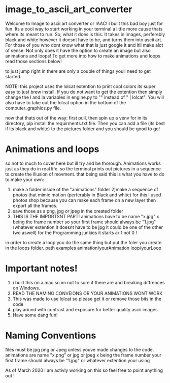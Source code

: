 # image_to_ascii_art_converter
Welcome to Image to ascii art converter or IAAC!
I built this bad boy just for fun.
Its a cool way to start working in your terminal a little more cause thats where its meant to run.
So, what it does is this. 
It takes in images, perferebly black and white however it doesnt have to be, and turns them into ascii art.
For those of you who dont know what that is just google it and itll make alot of sense. 
Not only does it have the option to create an image but also animations and loops!
To get more into how to make animations and loops read those sections below!

to just jump right in there are only a couple of things youll need to get started.

NOTE! this project uses the lolcat extention to print cool colors its super easy to just brew install. If you do not want to get the extention then simply change the l and la variables in engine.py to "" instead of " | lolcat". You will also have to take out the lolcat option in the bottom of the computer_graphics.py file.

now that thats out of the way:
first pull, then spin up a venv for in its directory, pip install the requirments.txt file. Then you can add a file (its best if its black and white) to the pictures folder and you should be good to go!

# Animations and loops 
so not to much to cover here but ill try and be thorough. Animations works just as they do in real life. so the terminal prints out pictures in a sequence to create the illusion of movment. that being said this is what you have to do to make your own:
1) make a folder inside of the "animations" folder
2)make a sequence of photos that mimic motion (perferably in Black and white) for this i used photos shop because you can make each frame on a new layer then export all the frames.
3) save those as a png, jpg or jpeg in the created folder 
4) THIS IS THE IMPORTSNT PART! animations have to be name "x.jpg" x being the frame number so your first frame should always    be "1.jpg" (whatever extention it doesnt have to be jpg it could be one of the other two aswell) for the Programming junkies it starts ar 1 not 0 !

in order to create a loop you do the same thing but put the foler you create in the loops folder.
path examples 
animation/yourAnimation
loop/yourLoop

# Important notes!
1. i built this on a mac so im not to sure if there are and breaking diffrences on Windows.
2. READ THE NAMING CONVEIONS OR YOUR ANIMATIONS WONT WORK 
3. This was made to use lolcat so please get it or remove those bits in the code
4. play ariund with contrast and exposure for better quality ascii images.
5. Have some dang fun!


# Naming Conventions 
files must be jpg png or Jpeg unless youve made changes to the code.
animations are name "x.png" or jpg or jpeg x being the frame number 
your first frame should always be "1.jpg" or whatever extention your using 

As of March 2020 I am activly working on this so feel free to point anything out !
